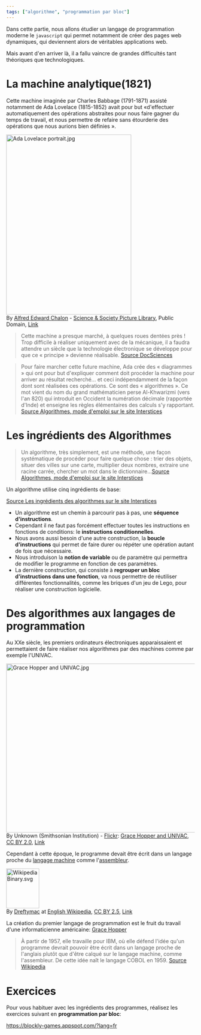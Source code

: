 ```yaml
---
tags: ["algorithme", "programmation par bloc"]
---
```


Dans cette partie, nous allons étudier un langage de programmation moderne le `javascript` qui permet notamment de créer des pages web dynamiques, qui deviennent alors de véritables applications web.

Mais avant d'en arriver là, il a fallu vaincre de grandes difficultés tant théoriques que technologiques.

# La machine analytique(1821)

Cette machine imaginée par Charles Babbage (1791-1871) assisté notamment de Ada Lovelace (1815-1852) avait pour but «d'effectuer automatiquement des opérations abstraites pour nous faire gagner du temps de travail, et nous permettre de refaire sans étourderie des opérations que nous aurions bien définies ».

<p><a href="https://commons.wikimedia.org/wiki/File:Ada_Lovelace_portrait.jpg#/media/File:Ada_Lovelace_portrait.jpg"><img class="center" src="https://upload.wikimedia.org/wikipedia/commons/a/a4/Ada_Lovelace_portrait.jpg" alt="Ada Lovelace portrait.jpg" width="334" height="480"></a><br>By <a href="https://en.wikipedia.org/wiki/en:Alfred_Edward_Chalon" class="extiw" title="w:en:Alfred Edward Chalon">Alfred Edward Chalon</a> - <a rel="nofollow" class="external text" href="http://www.scienceandsociety.co.uk/results.asp?image=10312035">Science &amp; Society Picture Library</a>, Public Domain, <a href="https://commons.wikimedia.org/w/index.php?curid=28131684">Link</a></p>

> Cette machine a presque marché, à quelques roues dentées près ! Trop difficile à réaliser uniquement avec de la mécanique, il a faudra attendre un siècle que la technologie électronique se développe pour que ce « principe » devienne réalisable. [Source DocSciences](//www.reseau-canope.fr/docsciences/Travail-et-pensee-d-Ada-Lovelace)

> Pour faire marcher cette future machine, Ada crée des « diagrammes » qui ont pour but d'expliquer comment doit procéder la machine pour arriver au résultat recherché... et ceci indépendamment de la façon dont sont réalisées ces opérations. Ce sont des « algorithmes ». Ce mot vient du nom du grand mathématicien perse Al-Khwarizmi (vers l'an 820) qui introduit en Occident la numération décimale (rapportée d'Inde) et enseigne les règles élémentaires des calculs s'y rapportant. [Source Algorithmes, mode d'emploi sur le site Interstices](https://interstices.info/jcms/c_42224/algorithmes-mode-d-emploi)

# Les ingrédients des Algorithmes

> Un algorithme, très simplement, est une méthode, une façon systématique de procéder pour faire quelque chose : trier des objets, situer des villes sur une carte, multiplier deux nombres, extraire une racine carrée, chercher un mot dans le dictionnaire...[Source Algorithmes, mode d'emploi sur le site Interstices](https://interstices.info/jcms/c_42224/algorithmes-mode-d-emploi)

Un algorithme utilise cinq ingrédients de base:

[Source Les ingrédients des algorithmes sur le site Interstices](https://interstices.info/jcms/c_43821/les-ingredients-des-algorithmes)

- Un algorithme est un chemin à parcourir pas à pas, une **séquence d'instructions**.
- Cependant il ne faut pas forcément effectuer toutes les instructions en fonctions de conditions: le **instructions conditionnelles**.
- Nous avons aussi besoin d'une autre construction, la **boucle d'instructions** qui permet de faire durer ou répéter une opération autant de fois que nécessaire.
- Nous introduison la **notion de variable** ou de paramètre qui permettra de modifier le programme en fonction de ces paramètres.
- La dernière construction, qui consiste à **regrouper un bloc d'instructions dans une fonction**, va nous permettre de réutiliser différentes fonctionnalités, comme les briques d'un jeu de Lego, pour réaliser une construction logicielle.

# Des algorithmes aux langages de programmation

Au XXe siècle, les premiers ordinateurs électroniques apparaissaient et permettaient de faire réaliser nos algorithmes par des machines comme par exemple l'UNIVAC.

<p><a href="https://commons.wikimedia.org/wiki/File:Grace_Hopper_and_UNIVAC.jpg#/media/File:Grace_Hopper_and_UNIVAC.jpg"><img class="center" src="https://upload.wikimedia.org/wikipedia/commons/3/37/Grace_Hopper_and_UNIVAC.jpg" alt="Grace Hopper and UNIVAC.jpg" width="513" height="450"></a><br>By Unknown (Smithsonian Institution) - <a href="//commons.wikimedia.org/wiki/Flickr" class="mw-redirect" title="Flickr">Flickr</a>: <a rel="nofollow" class="external text" href="https://www.flickr.com/photos/8212496@N06/493885707">Grace Hopper and UNIVAC</a>, <a href="http://creativecommons.org/licenses/by/2.0" title="Creative Commons Attribution 2.0">CC BY 2.0</a>, <a href="https://commons.wikimedia.org/w/index.php?curid=19763543">Link</a></p>

Cependant à cette époque, le programme devait être écrit dans un langage proche du [langage machine](https://fr.wikipedia.org/wiki/Langage_machine) comme l'[assembleur](https://fr.wikipedia.org/wiki/Assembleur).

<p><a href="https://commons.wikimedia.org/wiki/File:WikipediaBinary.svg#/media/File:WikipediaBinary.svg"><img class="center" src="https://upload.wikimedia.org/wikipedia/commons/b/bb/WikipediaBinary.svg" alt="WikipediaBinary.svg" width="88" height="106"></a><br>By <a href="https://en.wikipedia.org/wiki/User:Dreftymac" class="extiw" title="wikipedia:User:Dreftymac">Dreftymac</a> at <a href="https://en.wikipedia.org/wiki/" class="extiw" title="wikipedia:">English Wikipedia</a>, <a href="http://creativecommons.org/licenses/by/2.5" title="Creative Commons Attribution 2.5">CC BY 2.5</a>, <a href="https://commons.wikimedia.org/w/index.php?curid=6948707">Link</a></p>

La création du premier langage de programmation est le fruit du travail d'une informaticienne américaine: [Grace Hopper](https://fr.wikipedia.org/wiki/Grace_Hopper)

> À partir de 1957, elle travaille pour IBM, où elle défend l'idée qu'un programme devrait pouvoir être écrit dans un langage proche de l'anglais plutôt que d'être calqué sur le langage machine, comme l'assembleur. De cette idée naît le langage COBOL en 1959\. [Source Wikipedia](https://fr.wikipedia.org/wiki/Grace_Hopper)

# Exercices

Pour vous habituer avec les ingrédients des programmes, réalisez les exercices suivant en **programmation par bloc**:

<https://blockly-games.appspot.com/?lang=fr>
